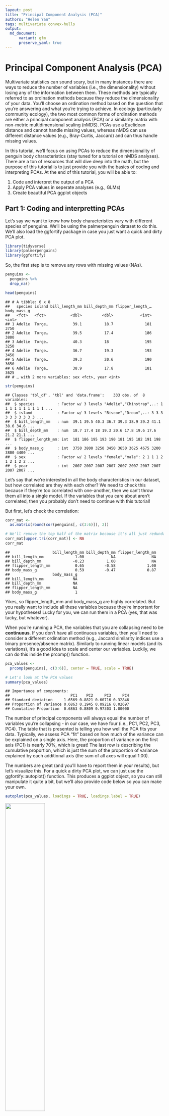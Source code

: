 ```yaml
---
layout: post
title: "Principal Component Analysis (PCA)"
authors: "Helen Yan"
tags: multivariate convex-hulls
output: 
  md_document:
      variant: gfm
      preserve_yaml: true
---
```


# Principal Component Analysis (PCA)

Multivariate statistics can sound scary, but in many instances there are
ways to reduce the number of variables (i.e., the dimensionality)
without losing any of the information between them. These methods are
typically referred to as ordination methods because they reduce the
dimensionality of your data. You’ll choose an ordination method based on
the question that you’re answering and what you’re trying to achieve. In
ecology (particularly community ecology), the two most common forms of
ordination methods are either a principal component analysis (PCA) or a
similarity matrix with non-metric multidimensional scaling (nMDS). PCAs
use a Euclidean distance and cannot handle missing values, whereas nMDS
can use different distance values (e.g., Bray-Curtis, Jaccard) and can
thus handle missing values.

In this tutorial, we’ll focus on using PCAs to reduce the dimensionality
of penguin body characteristics (stay tuned for a tutorial on nMDS
analyses). There are a ton of resources that will dive deep into the
math, but the purpose of this tutorial is to just provide you with the
basics of coding and interpreting PCAs. At the end of this tutorial, you
will be able to:

1.  Code and interpret the output of a PCA
2.  Apply PCA values in seperate analyses (e.g., GLMs)
3.  Create beautiful PCA ggplot objects

## Part 1: Coding and interpretting PCAs

Let’s say we want to know how body characteristics vary with different
species of penguins. We’ll be using the
<span class="package-style">palmerpenguin</span> dataset to do this.
We’ll also load the <span class="package-style">ggfortify</span>
package in case you just want a quick and dirty PCA plot.

``` r
library(tidyverse)
library(palmerpenguins)
library(ggfortify)
```

So, the first step is to remove any rows with missing values (NAs).

``` r
penguins <- 
  penguins %>% 
  drop_na()

head(penguins)
```

    ## # A tibble: 6 x 8
    ##   species island bill_length_mm bill_depth_mm flipper_length_… body_mass_g
    ##   <fct>   <fct>           <dbl>         <dbl>            <int>       <int>
    ## 1 Adelie  Torge…           39.1          18.7              181        3750
    ## 2 Adelie  Torge…           39.5          17.4              186        3800
    ## 3 Adelie  Torge…           40.3          18                195        3250
    ## 4 Adelie  Torge…           36.7          19.3              193        3450
    ## 5 Adelie  Torge…           39.3          20.6              190        3650
    ## 6 Adelie  Torge…           38.9          17.8              181        3625
    ## # … with 2 more variables: sex <fct>, year <int>

``` r
str(penguins)
```

    ## Classes 'tbl_df', 'tbl' and 'data.frame':    333 obs. of  8 variables:
    ##  $ species          : Factor w/ 3 levels "Adelie","Chinstrap",..: 1 1 1 1 1 1 1 1 1 1 ...
    ##  $ island           : Factor w/ 3 levels "Biscoe","Dream",..: 3 3 3 3 3 3 3 3 3 3 ...
    ##  $ bill_length_mm   : num  39.1 39.5 40.3 36.7 39.3 38.9 39.2 41.1 38.6 34.6 ...
    ##  $ bill_depth_mm    : num  18.7 17.4 18 19.3 20.6 17.8 19.6 17.6 21.2 21.1 ...
    ##  $ flipper_length_mm: int  181 186 195 193 190 181 195 182 191 198 ...
    ##  $ body_mass_g      : int  3750 3800 3250 3450 3650 3625 4675 3200 3800 4400 ...
    ##  $ sex              : Factor w/ 2 levels "female","male": 2 1 1 1 2 1 2 1 2 2 ...
    ##  $ year             : int  2007 2007 2007 2007 2007 2007 2007 2007 2007 2007 ...

Let’s say that we’re interested in all the body characteristics in our
dataset, but how correlated are they with each other? We need to check
this because if they’re too correlated with one-another, then we can’t
throw them all into a single model. If the variables that you care about
aren’t correlated, then you probably don’t need to continue with this
tutorial\!

But first, let’s check the correlation:

``` r
corr_mat <- 
  as.matrix(round(cor(penguins[, c(3:6)]), 2))

# We'll remove the top half of the matrix because it's all just redundant information
corr_mat[upper.tri(corr_mat)] <- NA
corr_mat
```

    ##                   bill_length_mm bill_depth_mm flipper_length_mm
    ## bill_length_mm              1.00            NA                NA
    ## bill_depth_mm              -0.23          1.00                NA
    ## flipper_length_mm           0.65         -0.58              1.00
    ## body_mass_g                 0.59         -0.47              0.87
    ##                   body_mass_g
    ## bill_length_mm             NA
    ## bill_depth_mm              NA
    ## flipper_length_mm          NA
    ## body_mass_g                 1

Yikes, so flipper\_length\_mm and body\_mass\_g are highly correlated.
But you really want to include all these variables because they’re
important for your hypotheses\! Lucky for you, we can run them in a PCA
(yes, that was tacky, but whatever).

When you’re running a PCA, the variables that you are collapsing need to
be **continuous**. If you don’t have all continuous variables, then
you’ll need to consider a different ordination method (e.g., Jaccard
similarity indices use a binary presence/absence matrix). Similarly to
running linear models (and its variations), it’s a good idea to scale
and center our variables. Luckily, we can do this inside the
<span class="package-style">prcomp()</span> function.

``` r
pca_values <- 
  prcomp(penguins[, c(3:6)], center = TRUE, scale = TRUE)

# Let's look at the PCA values
summary(pca_values)
```

    ## Importance of components:
    ##                           PC1    PC2     PC3     PC4
    ## Standard deviation     1.6569 0.8821 0.60716 0.32846
    ## Proportion of Variance 0.6863 0.1945 0.09216 0.02697
    ## Cumulative Proportion  0.6863 0.8809 0.97303 1.00000

The number of principal components will always equal the number of
variables you’re collapsing - in our case, we have four (i.e., PC1, PC2,
PC3, PC4). The table that is presented is telling you how well the PCA
fits your data. Typically, we assess PCA “fit” based on how much of the
variance can be explained on a single axis. Here, the proportion of
variance on the first axis (PC1) is nearly 70%, which is great\! The
last row is describing the cumulative proportion, which is just the sum
of the proportion of variance explained by each additional axis (the sum
of all axes will equal 1.00).

The numbers are great (and you’ll have to report them in your results),
but let’s visualize this. For a quick a dirty PCA plot, we can just use
the <span class="package-style">ggfortify::autoplot()</span> function.
This produces a ggplot object, so you can still manipulate it quite a
bit, but we’ll also provide code below so you can make your own.

``` r
autoplot(pca_values, loadings = TRUE, loadings.label = TRUE)
```

<img src="/figures/PCA-tutorial/unnamed-chunk-6-1.png" width="50%" />

Now, what the fork are we looking at? As promised, we’ll keep the math
to a minimum. If you recall from highschool physics or math, the arrows
are *vectors*, which means that they have magnitude and direction. The
size of the arrow denotes the magnitude, while the direction denotes,
well, the direction. These are the *eigenvectors* calculated by the
fancy PCA math. Note: it defaults to showing PC2 ~ PC1, but you can
specify whichever axes you want to look at.

The interpretation is actually quite simple. Variables that have arrows
of similar length and direction are more correlated to one another than
arrows that are perpendicular to one another. If two arrows are pointing
in the exact opposite direction, they’re negatively correlated. You can
double-check all this with the handy correlation matrix that we made
above, you’ll see that flipper\_length\_mm and body\_mass\_g are
correlated (r = 0.87) and their arrows are nearly parallel\! Sick, but
there’s more information here than just correlation.

The direction and magnitude of each arrow is also telling you how much
of that variable loads on that axis. Let’s take bill\_depth\_mm as an
example. Here we can see that decreasing values of PC1 equate to larger
values of bill\_depth\_mm because its eigenvector is pointing towards
the left side of the plot. We also see a similar pattern with PC2, where
decreasing values of PC2 = increasing values of bill\_depth\_mm.
Conversely, increasing values of PC1 would equate to increasing values
of flipper\_length\_mm, body\_mass\_g, and bill\_length\_mm.

Finally, because we’re in non-dimensional space, the clustering of
points matters as well. Points that are clustering near each other are
more similar than those that are further apart. This is easily
visualized if we colour the points; as an example, we’ll colour the
points by species.

``` r
autoplot(pca_values, loadings = TRUE, loadings.label = TRUE,
         data = penguins, colour = 'species')
```

    ## Warning: `select_()` is deprecated as of dplyr 0.7.0.
    ## Please use `select()` instead.
    ## This warning is displayed once every 8 hours.
    ## Call `lifecycle::last_warnings()` to see where this warning was generated.

<img src="/figures/PCA-tutorial/unnamed-chunk-7-1.png" width="50%" />

So now we can see that the Adelie and Chinstrap points cluster, but they
also overlap quite a bit. In this non-dimensional space, you would
interpret them as more similar to one another. The Gentoo penguins are
way to the right and don’t overlap with the other two species at all, so
we would say that they are very different in terms of bill depth, bill
length, flipper length, and body mass. Of course we can see this in the
plot, but if you want to test clustering, then we’ll have to do that in
a separate analysis.

Click
[here](https://cran.r-project.org/web/packages/ggfortify/vignettes/plot_pca.html)
to see more on <span class="package-style">ggfortify::autoplot()</span>
for PCA plots.

## Part 2: Tying PCAs into other analyses

You don’t always need to move forward to analyzing your PCA results
separately, in which case you can skip Part 2 and go straight to Part 3.
In this section, we’ll cover the basics on how to extract PCA values and
then regress them against other independent variables.

In this case, PC1 can act as a composite index of body characteristics.
We can see that species are clustering in a certain way, but is this
statistically sound? One way to test this is to see if PC1 varies with
species. To test this, let’s first extract all the PCA values and
combine them with the penguin data. The PCA values are presented in the
same order and length as our data, so we can just combine the two
dataframes together in a tibble (Note: a tibble acts as a
<span class="package-style">Tidyverse</span> version of a data frame,
with some minor differences).

``` r
pca_points <- 
  # first convert the pca results to a tibble
  as_tibble(pca_values$x) %>% 
  # now we'll add the penguins data
  bind_cols(penguins)

head(pca_points)
```

    ## # A tibble: 6 x 12
    ##     PC1     PC2     PC3    PC4 species island bill_length_mm bill_depth_mm
    ##   <dbl>   <dbl>   <dbl>  <dbl> <fct>   <fct>           <dbl>         <dbl>
    ## 1 -1.85 -0.0320  0.235   0.528 Adelie  Torge…           39.1          18.7
    ## 2 -1.31  0.443   0.0274  0.401 Adelie  Torge…           39.5          17.4
    ## 3 -1.37  0.161  -0.189  -0.528 Adelie  Torge…           40.3          18  
    ## 4 -1.88  0.0123  0.628  -0.472 Adelie  Torge…           36.7          19.3
    ## 5 -1.92 -0.816   0.700  -0.196 Adelie  Torge…           39.3          20.6
    ## 6 -1.77  0.366  -0.0284  0.505 Adelie  Torge…           38.9          17.8
    ## # … with 4 more variables: flipper_length_mm <int>, body_mass_g <int>,
    ## #   sex <fct>, year <int>

So now we’ve got a dataframe where each row of our data corresponds to a
single observation and its associated PC values. So let’s find out if we
can explain the variation in PC1 with species

``` r
pc1_mod <- 
  lm(PC1 ~ species, pca_points)

summary(pc1_mod)
```

    ## 
    ## Call:
    ## lm(formula = PC1 ~ species, data = pca_points)
    ## 
    ## Residuals:
    ##     Min      1Q  Median      3Q     Max 
    ## -1.3011 -0.4011 -0.1096  0.4624  1.7714 
    ## 
    ## Coefficients:
    ##                  Estimate Std. Error t value Pr(>|t|)    
    ## (Intercept)      -1.45753    0.04785  -30.46   <2e-16 ***
    ## speciesChinstrap  1.06951    0.08488   12.60   <2e-16 ***
    ## speciesGentoo     3.46748    0.07140   48.56   <2e-16 ***
    ## ---
    ## Signif. codes:  0 '***' 0.001 '**' 0.01 '*' 0.05 '.' 0.1 ' ' 1
    ## 
    ## Residual standard error: 0.5782 on 330 degrees of freedom
    ## Multiple R-squared:  0.879,  Adjusted R-squared:  0.8782 
    ## F-statistic:  1198 on 2 and 330 DF,  p-value: < 2.2e-16

Although simple, here we can see that there is a large effect of species
on the variation in PC1. We won’t plunge too much into these results, if
you’re not sure how to interpret the model output, stay tuned for our
Model Interpretation tutorial (coming soon).

## Part 3: Beautiful, publication worthy PCA plots

Now for the fun stuff, let’s make some beautiful plots\! First, we can
just plot the raw points.

``` r
basic_plot <- 
  ggplot(pca_points, aes(x = PC1, y = PC2)) +
  geom_point(aes(colour = species)) +
  theme_light()

basic_plot
```

<img src="/figures/PCA-tutorial/unnamed-chunk-10-1.png" width="50%" />

Now, what if we want to also show the clustering of the species? We can
add convex hulls to the plots. A convex hull is the smallest polygon
that includes all the points of a given level. We’ll have to first
create another dataframe where we only include the points that, when
connected, will create the polygon. We can automatically calculate this
with <span class="package-style">chull()</span>.

``` r
# first create a dataframe to extract the convex hull points
pca_hull <- 
  pca_points %>% 
  group_by(species) %>% 
  slice(chull(PC1, PC2))

# now, we'll just continue to build on our ggplot object
chull_plot <- 
  basic_plot +
  geom_polygon(data = pca_hull,
               aes(fill = species,
                   colour = species),
               alpha = 0.3,
               show.legend = FALSE)

chull_plot
```

<img src="/figures/PCA-tutorial/unnamed-chunk-11-1.png" width="50%" />

We’re almost there\! Lastly, let’s put the eigenvectors (i.e., the
arrows) back on the plot. First, we’ll have to create another dataframe
of eigenvectors and then we can throw them back onto the plot

``` r
pca_load <- 
  as_tibble(pca_values$rotation, rownames = 'variable') %>% 
  # we can rename the variables so they look nicer on the figure
  mutate(variable = dplyr::recode(variable,
                                  'bill_length_mm' = 'Bill length',
                                  'bill_depth_mm' = 'Bill depth',
                                  'flipper_length_mm' = 'Flipper length',
                                  'body_mass_g' = 'Body mass'))

head(pca_load)
```

    ## # A tibble: 4 x 5
    ##   variable          PC1      PC2    PC3    PC4
    ##   <chr>           <dbl>    <dbl>  <dbl>  <dbl>
    ## 1 Bill length     0.454 -0.600   -0.642  0.145
    ## 2 Bill depth     -0.399 -0.796    0.426 -0.160
    ## 3 Flipper length  0.577 -0.00579  0.236 -0.782
    ## 4 Body mass       0.550 -0.0765   0.592  0.585

You’ll notice that within the
<span class="package-style">geom\_segment()</span> function, we’ll
multiply the PC values by a constant (in this case by 5). This is
because we only care about the relative relationship among the
eigenvectors, so the default plot gives you small arrows. By multiplying
them by a constant, we can retain the relationships between the loadings
while also filling-in the white space on the plot.

For the labels, I’ll be showing you how to do with the
<span class="package-style">annotate()</span> function because I find it
gives you more control and flexibility, but you can also use the
<span class="package-style">ggrepel</span> package. I multiply each
label by 6 in the x direction and by 5.2 in the y direction to avoid
overlapping points.

``` r
chull_plot +
  geom_segment(data = pca_load, 
               aes(x = 0, y = 0, 
                   xend = PC1*5,
                   yend = PC2*5),
               arrow = arrow(length = unit(1/2, 'picas'))) +
  annotate('text', x = (pca_load$PC1*6), y = (pca_load$PC2*5.2),
           label = pca_load$variable,
           size = 3.5) 
```

<img src="/figures/PCA-tutorial/unnamed-chunk-13-1.png" width="50%" />

## Some final thoughts

Good job, you just did some multivariate analyses (and it wasn’t *that*
scary)\! The biggest struggle will be at the very beginning when you
have to choose an ordination method. Nine times out of ten, you’ll
either be looking at a PCA or an nMDS or sorts. Take the time to refine
your hypotheses, the question(s) you’re trying to answer, and the format
of your data. Once you really hone-in on these, the rest will fall right
into place.

Now, go do science you multivariate rockstar\!
